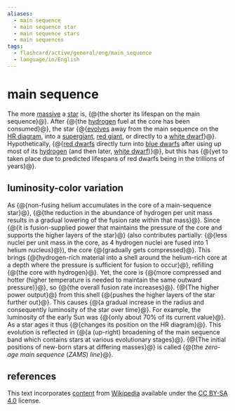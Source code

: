 ```yaml
---
aliases:
  - main sequence
  - main sequence star
  - main sequence stars
  - main sequences
tags:
  - flashcard/active/general/eng/main_sequence
  - language/in/English
---
```


# main sequence

The more [massive](mass.md) a [star](star.md) is, {@{the shorter its lifespan on the main sequence}@}. After {@{the [hydrogen](hydrogen.md) fuel at the core has been consumed}@}, the star {@{[evolves](stellar%20evolution.md) away from the main sequence on the [HR diagram](Hertzsprung–Russell%20diagram.md), into a [supergiant](supergiant.md), [red giant](red%20giant.md), or directly to a [white dwarf](white%20dwarf.md)}@}. Hypothetically, {@{[red dwarfs](red%20dwarf.md) directly turn into [blue dwarfs](blue%20dwarf%20(red-dwarf%20stage).md) after using up most of its [hydrogen](hydrogen.md) (and then later, [white dwarf](whit%20dwarf.md))}@}, but this has {@{yet to taken place due to predicted lifespans of red dwarfs being in the trillions of years}@}. <!--SR:!2025-09-14,323,330!2026-08-07,544,310!2026-02-09,375,290!2025-05-24,180,250!2027-05-28,789,330-->

## luminosity-color variation

As {@{non-fusing helium accumulates in the core of a main-sequence star}@}, {@{the reduction in the abundance of hydrogen per unit mass results in a gradual lowering of the fusion rate within that mass}@}. Since {@{it is fusion-supplied power that maintains the pressure of the core and supports the higher layers of the star}@} (also contributes partially: {@{less nuclei per unit mass in the core, as 4 hydrogen nuclei are fused into 1 helium nucleus}@}), the core {@{gradually gets compressed}@}. This brings {@{hydrogen-rich material into a shell around the helium-rich core at a depth where the pressure is sufficient for fusion to occur}@}, refilling {@{the core with hydrogen}@}. Yet, the core is {@{more compressed and hotter (higher temperature is needed to maintain the same outward pressure)}@}, so {@{the overall fusion rate increases}@}. {@{The higher power output}@} from this shell {@{pushes the higher layers of the star further out}@}. This causes {@{a gradual increase in the radius and consequently luminosity of the star over time}@}. For example, the luminosity of the early Sun was {@{only about 70% of its current value}@}. As a star ages it thus {@{changes its position on the HR diagram}@}. This evolution is reflected in {@{a (up-right) broadening of the main sequence band which contains stars at various evolutionary stages}@}. {@{The initial positions of new-born stars at differing masses}@} is called {@{the _zero-age main sequence_ (_ZAMS_) _line_}@}. <!--SR:!2025-08-01,287,343!2025-11-25,318,283!2025-11-02,300,283!2026-01-13,397,323!2026-11-17,634,323!2025-10-20,293,283!2025-05-01,197,323!2025-05-01,205,323!2025-04-22,196,323!2026-12-18,645,323!2027-01-04,659,323!2025-04-10,190,323!2025-07-24,281,343!2025-10-05,336,343!2026-03-08,404,303!2025-09-19,326,343!2025-10-11,340,343-->

## references

This text incorporates [content](https://en.wikipedia.org/wiki/main_sequence) from [Wikipedia](Wikipedia.md) available under the [CC BY-SA 4.0](https://creativecommons.org/licenses/by-sa/4.0/) license.
